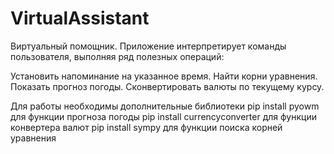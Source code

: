 # VirtualAssistant
Виртуальный помощник.
Приложение интерпретирует команды пользователя, выполняя ряд полезных операций:

Установить напоминание на указанное время.
Найти корни уравнения.
Показать прогноз погоды.
Сконвертировать валюты по текущему курсу.

Для работы необходимы дополнительные библиотеки
pip install pyowm для функции прогноза погоды
pip install currencyconverter для функции конвертера валют
pip install sympy для функции поиска корней уравнения
